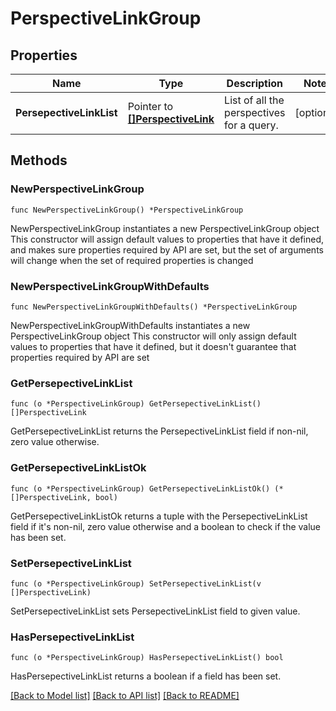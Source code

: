 # PerspectiveLinkGroup

## Properties

Name | Type | Description | Notes
------------ | ------------- | ------------- | -------------
**PersepectiveLinkList** | Pointer to [**[]PerspectiveLink**](PerspectiveLink.md) | List of all the perspectives for a query. | [optional] 

## Methods

### NewPerspectiveLinkGroup

`func NewPerspectiveLinkGroup() *PerspectiveLinkGroup`

NewPerspectiveLinkGroup instantiates a new PerspectiveLinkGroup object
This constructor will assign default values to properties that have it defined,
and makes sure properties required by API are set, but the set of arguments
will change when the set of required properties is changed

### NewPerspectiveLinkGroupWithDefaults

`func NewPerspectiveLinkGroupWithDefaults() *PerspectiveLinkGroup`

NewPerspectiveLinkGroupWithDefaults instantiates a new PerspectiveLinkGroup object
This constructor will only assign default values to properties that have it defined,
but it doesn't guarantee that properties required by API are set

### GetPersepectiveLinkList

`func (o *PerspectiveLinkGroup) GetPersepectiveLinkList() []PerspectiveLink`

GetPersepectiveLinkList returns the PersepectiveLinkList field if non-nil, zero value otherwise.

### GetPersepectiveLinkListOk

`func (o *PerspectiveLinkGroup) GetPersepectiveLinkListOk() (*[]PerspectiveLink, bool)`

GetPersepectiveLinkListOk returns a tuple with the PersepectiveLinkList field if it's non-nil, zero value otherwise
and a boolean to check if the value has been set.

### SetPersepectiveLinkList

`func (o *PerspectiveLinkGroup) SetPersepectiveLinkList(v []PerspectiveLink)`

SetPersepectiveLinkList sets PersepectiveLinkList field to given value.

### HasPersepectiveLinkList

`func (o *PerspectiveLinkGroup) HasPersepectiveLinkList() bool`

HasPersepectiveLinkList returns a boolean if a field has been set.


[[Back to Model list]](../README.md#documentation-for-models) [[Back to API list]](../README.md#documentation-for-api-endpoints) [[Back to README]](../README.md)


